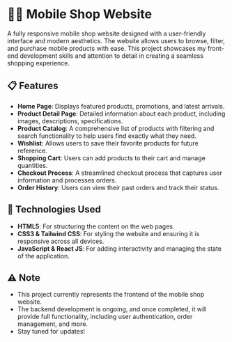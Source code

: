 # 🧑‍💻 **Mobile Shop Website**

A fully responsive mobile shop website designed with a user-friendly interface and modern aesthetics. The website allows users to browse, filter, and purchase mobile products with ease. This project showcases my front-end development skills and attention to detail in creating a seamless shopping experience.

## 📋 **Features**

- **Home Page**: Displays featured products, promotions, and latest arrivals.
- **Product Detail Page**: Detailed information about each product, including images, descriptions, specifications.
- **Product Catalog**: A comprehensive list of products with filtering and search functionality to help users find exactly what they need.
- **Wishlist**: Allows users to save their favorite products for future reference.
- **Shopping Cart**: Users can add products to their cart and manage quantities.
- **Checkout Process**: A streamlined checkout process that captures user information and processes orders.
- **Order History**: Users can view their past orders and track their status.

## **🚀 Technologies Used**

- **HTML5**: For structuring the content on the web pages.
- **CSS3 & Tailwind CSS**: For styling the website and ensuring it is responsive across all devices.
- **JavaScript & React JS**: For adding interactivity and managing the state of the application.

## ⚠️ **Note**

- This project currently represents the frontend of the mobile shop website. 
- The backend development is ongoing, and once completed, it will provide full functionality, including user authentication, order management, and more. 
- Stay tuned for updates!
